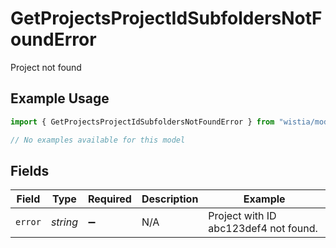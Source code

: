 # GetProjectsProjectIdSubfoldersNotFoundError

Project not found

## Example Usage

```typescript
import { GetProjectsProjectIdSubfoldersNotFoundError } from "wistia/models/errors";

// No examples available for this model
```

## Fields

| Field                                 | Type                                  | Required                              | Description                           | Example                               |
| ------------------------------------- | ------------------------------------- | ------------------------------------- | ------------------------------------- | ------------------------------------- |
| `error`                               | *string*                              | :heavy_minus_sign:                    | N/A                                   | Project with ID abc123def4 not found. |